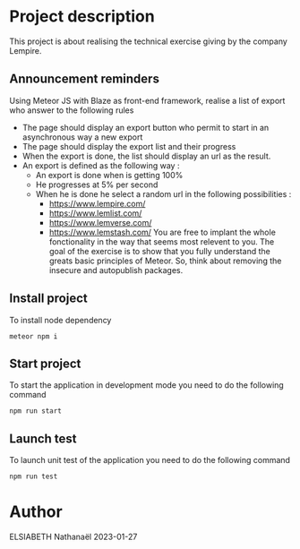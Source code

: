 # Project description
This project is about realising the technical exercise giving by the company Lempire.

## Announcement reminders

Using Meteor JS with Blaze as front-end framework, realise a list of export who answer to the following rules
- The page should display an export button who permit to start in an asynchronous way a new export
- The page should display the export list and their progress
- When the export is done, the list should display an url as the result.
- An export is defined as the following way :
  - An export is done when is getting 100%
  - He progresses at 5% per second
  - When he is done he select a random url in the following possibilities :
    - https://www.lempire.com/
    - https://www.lemlist.com/
    - https://www.lemverse.com/
    - https://www.lemstash.com/
You are free to implant the whole fonctionality in the way that seems most relevent to you.
The goal of the exercise is to show that you fully understand the greats basic principles of Meteor.
So, think about removing the insecure and autopublish packages. 
## Install project
To install node dependency
```
meteor npm i
```

## Start project
To start the application in development mode you need to do the following command
```
npm run start
```

## Launch test
To launch unit test of the application you need to do the following command
```
npm run test
```
# Author
ELSIABETH Nathanaël
2023-01-27
